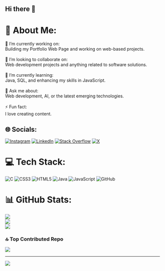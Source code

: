 ## Hi there 👋

<!--
**saitejar110507/saitejar110507** is a ✨ _special_ ✨ repository because its `README.md` (this file) appears on your GitHub profile.

Here are some ideas to get you started:

- 🔭 I’m currently working on ...
- 🌱 I’m currently learning ...
- 👯 I’m looking to collaborate on ...
- 🤔 I’m looking for help with ...
- 💬 Ask me about ...
- 📫 How to reach me: ...
- 😄 Pronouns: ...
- ⚡ Fun fact: ...
-->

# 💫 About Me:
🔭 I’m currently working on:<br>Building my Portfolio Web Page and working on web-based projects.<br><br>👯 I’m looking to collaborate on:<br>Web development projects and anything related to software solutions.<br><br>🌱 I’m currently learning:<br>Java, SQL, and enhancing my skills in JavaScript.<br><br>💬 Ask me about:<br>Web development, AI, or the latest emerging technologies.<br><br>⚡ Fun fact:<br>I love creating content.


## 🌐 Socials:
[![Instagram](https://img.shields.io/badge/Instagram-%23E4405F.svg?logo=Instagram&logoColor=white)](https://instagram.com/saitejar110507) [![LinkedIn](https://img.shields.io/badge/LinkedIn-%230077B5.svg?logo=linkedin&logoColor=white)](https://linkedin.com/in/saitejar110507) [![Stack Overflow](https://img.shields.io/badge/-Stackoverflow-FE7A16?logo=stack-overflow&logoColor=white)](https://stackoverflow.com/users/16984302) [![X](https://img.shields.io/badge/X-black.svg?logo=X&logoColor=white)](https://x.com/saitejar110507) 
# 💻 Tech Stack:
![C](https://img.shields.io/badge/c-%2300599C.svg?style=for-the-badge&logo=c&logoColor=white) ![CSS3](https://img.shields.io/badge/css3-%231572B6.svg?style=for-the-badge&logo=css3&logoColor=white) ![HTML5](https://img.shields.io/badge/html5-%23E34F26.svg?style=for-the-badge&logo=html5&logoColor=white) ![Java](https://img.shields.io/badge/java-%23ED8B00.svg?style=for-the-badge&logo=openjdk&logoColor=white) ![JavaScript](https://img.shields.io/badge/javascript-%23323330.svg?style=for-the-badge&logo=javascript&logoColor=%23F7DF1E) ![GitHub](https://img.shields.io/badge/github-%23121011.svg?style=for-the-badge&logo=github&logoColor=white)
# 📊 GitHub Stats:
![](https://github-readme-stats.vercel.app/api?username=saitejar110507&theme=dark&hide_border=false&include_all_commits=false&count_private=true)<br/>
![](https://github-readme-streak-stats.herokuapp.com/?user=saitejar110507&theme=dark&hide_border=false)<br/>
![](https://github-readme-stats.vercel.app/api/top-langs/?username=saitejar110507&theme=dark&hide_border=false&include_all_commits=false&count_private=true&layout=compact)

### 🔝 Top Contributed Repo
![](https://github-contributor-stats.vercel.app/api?username=saitejar110507&limit=5&theme=dark&combine_all_yearly_contributions=true)

---
[![](https://visitcount.itsvg.in/api?id=saitejar110507&icon=0&color=0)](https://visitcount.itsvg.in)

<!-- Proudly created with GPRM ( https://gprm.itsvg.in ) -->
